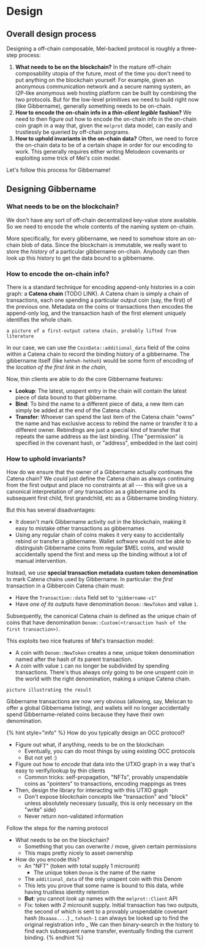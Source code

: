 # Design

## Overall design process

Designing a off-chain composable, Mel-backed protocol is roughly a three-step process:

1. **What needs to be on the blockchain?** In the mature off-chain composability utopia of the future, most of the time you don't need to put anything on the blockchain yourself. For example, given an anonymous communication network and a secure naming system, an I2P-like anonymous web hosting platform can be built by combining the two protocols. But for the low-level primitives we need to build right now (like Gibbername), generally something needs to be on-chain.
2. **How to encode the on-chain info in a _thin-client legible_ fashion?** We need to then figure out how to encode the on-chain info in the on-chain coin graph in a way that, given the `melprot` data model, can easily and trustlessly be queried by off-chain programs.
3. **How to uphold invariants in the on-chain data?** Often, we need to force the on-chain data to be of a certain shape in order for our encoding to work. This generally requires either writing Melodeon covenants or exploiting some trick of Mel's coin model.

Let's follow this process for Gibbername!

## Designing Gibbername

### What needs to be on the blockchain?

We don't have any sort of off-chain decentralized key-value store available. So we need to encode the whole contents of the naming system on-chain.

More specifically, for every gibbername, we need to somehow store an on-chain blob of data. Since the blockchain is immutable, we really want to store the _history_ of a particular gibbername on-chain. Anybody can then look up this history to get the data bound to a gibbername.

### How to encode the on-chain info?

There is a standard technique for encoding append-only histories in a coin graph: a **Catena chain** (TODO LINK). A Catena chain is simply a chain of transactions, each one spending a particular output coin (say, the first) of the previous one. Metadata on the coins or transactions then encodes the append-only log, and the transaction hash of the first element uniquely identifies the whole chain.

```
a picture of a first-output catena chain, probably lifted from literature
```

In our case, we can use the `CoinData::additional_data` field of the coins within a Catena chain to record the binding history of a gibbername. The gibbername itself (like `hehheh-hehheh`) would be some form of encoding of the _location of the first link in the chain_,

Now, thin clients are able to do the core Gibbername features:

- **Lookup**: The latest, unspent entry in the chain will contain the latest piece of data bound to that gibbername.
- **Bind**: To bind the name to a different piece of data, a new item can simply be added at the end of the Catena chain.
- **Transfer**: Whoever can spend the last item of the Catena chain "owns" the name and has exclusive access to rebind the name or transfer it to a different owner. Rebindings are just a special kind of transfer that repeats the same address as the last binding. (The "permission" is specified in the covenant hash, or "address", embedded in the last coin)

### How to uphold invariants?

How do we ensure that the owner of a Gibbername actually continues the Catena chain? We _could_ just define the Catena chain as always continuing from the first output and place no constraints at all --- this will give us a canonical interpretation of _any_ transaction as a gibbername and its subsequent first child, first grandchild, etc as a Gibbername binding history.

But this has several disadvantages:

- It doesn't mark Gibbername activity out in the blockchain, making it easy to mistake other transactions as gibbernames
- Using any regular chain of coins makes it very easy to accidentally rebind or transfer a gibbername. Wallet software would not be able to distinguish Gibbername coins from regular $MEL coins, and would accidentally spend the first and mess up the binding without a lot of manual intervention.

Instead, we use **special transaction metadata** **custom token denomination** to mark Catena chains used by Gibbername. In particular: the _first_ transaction in a Gibbercoin Catena chain must:

- Have the `Transaction::data` field set to `"gibbername-v1"`
- Have _one of its outputs_ have denomination `Denom::NewToken` and value `1`.

Subsequently, the canonical Catena chain is defined as the unique chain of coins that have denomination `Denom::Custom(<transaction hash of the first transaction>)`.

This exploits two nice features of Mel's transaction model:

- A coin with `Denom::NewToken` creates a new, unique token denomination named after the hash of its parent transaction.
- A coin with value `1` can no longer be subdivided by spending transactions. There's thus always only going to be one unspent coin in the world with the right denomination, making a unique Catena chain.

```
picture illustrating the result
```

Gibbername transactions are now very obvious (allowing, say, Melscan to offer a global Gibbername listing), and wallets will no longer accidentally spend Gibbername-related coins because they have their own denomination.

{% hint style="info" %}
How do you typically design an OCC protocol?

- Figure out what, if anything, needs to be on the blockchain
  - Eventually, you can do most things by using existing OCC protocols
  - But not yet :)
- Figure out how to _encode_ that data into the UTXO graph in a way that's easy to verify/lookup by thin clients
  - Common tricks: self-propagation, "NFTs", provably unspendable coins as "pointers" to transactions, encoding mappings as trees
- Then, design the library for interacting with this UTXO graph
  - Don't expose blockchain concepts like "transaction" and "block" unless absolutely necessary (usually, this is only necessary on the "write" side)
  - Never return non-validated information

Follow the steps for the naming protocol

- What needs to be on the blockchain?
  - Something that you can overwrite / move, given certain permissions
  - This maps pretty nicely to asset ownership
- How do you encode this?
  - An "NFT" (token with total supply 1 microunit)
    - The unique token `Denom` is the name of the name
  - The `additional_data` of the only unspent coin with this Denom
  - This lets you prove that some name is bound to this data, while having trustless identity retention
  - **But**: you cannot _look up_ names with the `melprot::Client` API
  - Fix: token with _2_ microunit supply. Initial transaction has two outputs, the second of which is sent to a provably unspendable covenant hash (`0xaaaa....`)
    _ `txhash-1` can always be looked up to find the original registration info
    _ We can then binary-search in the history to find each subsequent name transfer, eventually finding the current binding.
    {% endhint %}
